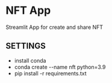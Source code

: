 # NFT App
Streamlit App for create and share NFT


## SETTINGS
+ install conda 
+ conda create --name nft python=3.9
+ pip install -r requirements.txt
